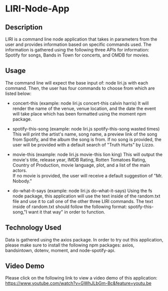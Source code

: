 # LIRI-Node-App 

## Description 

LIRI is a command line node application that takes in parameters from the user and provides information based on specific commands used. The information is gathered using the following three APIs for information: Spotify for songs, Bands in Town for concerts, and OMDB for movies. 

## Usage 

The command line will expect the base input of: node liri.js with each command. Then, the user has four commands to choose from which are listed below: 

- concert-this (example: node liri.js concert-this calvin harris)
    It will render the name of the venue, venue location, and the date the event will take place which has been formatted using the moment npm package. 

- spotify-this-song (example: node liri.js spotify-this-song wasted times)
    This will print the artist's name, song name, a preview link of the song from Spotify, and the album the song is from. 
    If no song is provided, the user will be provided with a default search of "Truth Hurts" by Lizzo. 

- movie-this (example: node liri.js movie-this lion king)
    This will output the movie's title, release year, IMDB Rating, Rotten Tomatoes Rating, Country of Production, movie language, plot, and a list of the main actors.  
    If no movie is provided, the user will receive a default suggestion of "Mr. Nobody." 

- do-what-it-says (example: node liri.js do-what-it-says)
    Using the fs node package, this application will use the text inside of the random.txt file and use it to call one of the other three LIRI commands. The text inside of random.txt should follow the following format: spotify-this-song,"I want it that way" in order to function. 

## Technology Used 

Data is gathered using the axios package. In order to try out this application, please make sure to install the following npm packages: axios, bandsintown, dotenv, moment, and node-spotify-api. 

## Video Demo 
Please click on the following link to view a video demo of this application: 
https://www.youtube.com/watch?v=GWhJLbGm-Bc&feature=youtu.be

